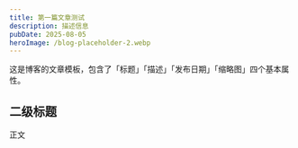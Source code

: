 ```yaml
---
title: 第一篇文章测试
description: 描述信息
pubDate: 2025-08-05
heroImage: /blog-placeholder-2.webp
---
```

这是博客的文章模板，包含了「标题」「描述」「发布日期」「缩略图」四个基本属性。
## 二级标题

正文